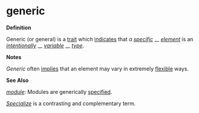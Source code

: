 # generic

**Definition**

Generic (or general) is a [trait](https://github.com/gcassel/Modular-Organization-Terminology/blob/master/terms/trait.md) which [indicates](https://github.com/gcassel/Modular-Organization-Terminology/blob/master/terms/indicate.md) that _a_ [_specific_](https://github.com/gcassel/Modular-Organization-Terminology/blob/master/terms/specific.md) __ [_element_](https://github.com/gcassel/Modular-Organization-Terminology/blob/master/terms/element.md) is an [_intentionally_](https://github.com/gcassel/Modular-Organization-Terminology/blob/master/terms/intend.md) __ [_variable_](https://github.com/gcassel/Modular-Organization-Terminology/blob/master/terms/variable.md) __ [_type_](https://github.com/gcassel/Modular-Organization-Terminology/blob/master/terms/type.md).

**Notes**

_Generic_ often [implies](https://github.com/gcassel/Modular-Organization-Terminology/blob/master/terms/imply.md) that an element may vary in extremely [flexible](https://github.com/gcassel/Modular-Organization-Terminology/blob/master/terms/flexible.md) ways.

**See Also**

[_module_](module.md): Modules are generically [specified](specification.md).

[_Specialize_](https://github.com/gcassel/Modular-Organization-Terminology/blob/master/terms/specialize.md) is a contrasting and complementary term.
